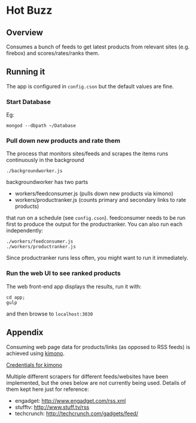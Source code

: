 # Hot Buzz

## Overview

Consumes a bunch of feeds to get latest products from relevant sites (e.g. firebox) and scores/rates/ranks them.

## Running it

The app is configured in `config.cson` but the default values are fine.

### Start Database

Eg:

    mongod --dbpath ~/Database


### Pull down new products and rate them

The process that monitors sites/feeds and scrapes the items runs continuously in the background

    ./backgroundworker.js

backgroundworker has two parts
 - workers/feedconsumer.js (pulls down new products via kimono)
 - workers/productranker.js (counts primary and secondary links to rate products)

that run on a schedule (see `config.cson`). feedconsumer needs to be run first to produce the output for the productranker. You can also run each independently:

    ./workers/feedconsumer.js
    ./workers/productranker.js

Since productranker runs less often, you might want to run it immediately.

### Run the web UI to see ranked products

The web front-end app displays the results, run it with:

    cd app;
    gulp

and then browse to `localhost:3030`

## Appendix

Consuming web page data for products/links (as opposed to RSS feeds) is achieved using [kimono](https://www.kimonolabs.com/).

[Credentials for kimono](https://docs.google.com/a/thesandpit.com/document/d/1-tXbvjzWGGgdsWRSdEo9lDbWGSFB5l9PihjEcugKQNk/edit?disco=AAAAAKehcpg)

Multiple different scrapers for different feeds/websites have been implemented, but the ones below are not currently being used. Details of them kept here just for reference:

 - engadget: http://www.engadget.com/rss.xml
 - stufftv: http://www.stuff.tv/rss
 - techcrunch: http://techcrunch.com/gadgets/feed/
